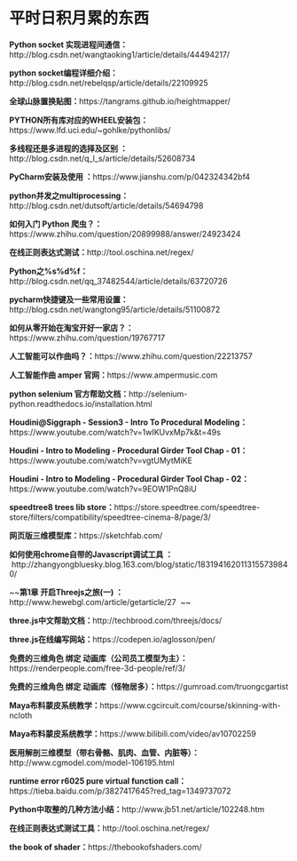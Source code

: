 

# 平时日积月累的东西
<p><b>Python socket 实现进程间通信：</b>http://blog.csdn.net/wangtaoking1/article/details/44494217/</p>
<p><b>python socket编程详细介绍：</b>http://blog.csdn.net/rebelqsp/article/details/22109925</p>
<p><b>全球山脉置换贴图：</b>https://tangrams.github.io/heightmapper/</p>
<p><b>PYTHON所有库对应的WHEEL安装包：</b>https://www.lfd.uci.edu/~gohlke/pythonlibs/</p>
<p><b>多线程还是多进程的选择及区别 ：</b>http://blog.csdn.net/q_l_s/article/details/52608734</p>
<p><b>PyCharm安装及使用 ：</b>https://www.jianshu.com/p/042324342bf4</p>
<p><b>python并发之multiprocessing：</b>http://blog.csdn.net/dutsoft/article/details/54694798</p>
<p><b>如何入门 Python 爬虫？：</b>https://www.zhihu.com/question/20899988/answer/24923424</p>
<p><b>在线正则表达式测试：</b>http://tool.oschina.net/regex/</p>
<p><b>Python之%s%d%f：</b>http://blog.csdn.net/qq_37482544/article/details/63720726</p>
<p><b>pycharm快捷键及一些常用设置：</b>http://blog.csdn.net/wangtong95/article/details/51100872</p>
<p><b>如何从零开始在淘宝开好一家店？：</b>https://www.zhihu.com/question/19767717</p>
<p><b>人工智能可以作曲吗？：</b>https://www.zhihu.com/question/22213757</p>
<p><b>人工智能作曲 amper 官网：</b>https://www.ampermusic.com</p>

<p><b>python selenium 官方帮助文档：</b>http://selenium-python.readthedocs.io/installation.html</p>

<p><b>Houdini@Siggraph - Session3 - Intro To Procedural Modeling：</b>https://www.youtube.com/watch?v=1wIKUvxMp7k&t=49s</p>

<p><b>Houdini - Intro to Modeling - Procedural Girder Tool Chap - 01：</b>https://www.youtube.com/watch?v=vgtUMytMiKE</p>
<p><b>Houdini - Intro to Modeling - Procedural Girder Tool Chap - 02：</b>https://www.youtube.com/watch?v=9EOW1PnQ8iU</p>
<p><b>speedtree8 trees lib store：</b>https://store.speedtree.com/speedtree-store/filters/compatibility/speedtree-cinema-8/page/3/</p>
<p><b>网页版三维模型库：</b>https://sketchfab.com/</p>
  
<p><b>如何使用chrome自带的Javascript调试工具 ：</b>  http://zhangyongbluesky.blog.163.com/blog/static/1831941620113155739840/</p>
<p>~~<b>第1章 开启Threejs之旅(一) ：</b> http://www.hewebgl.com/article/getarticle/27  ~~</p>
<p><b>three.js中文帮助文档：</b>http://techbrood.com/threejs/docs/</p>
<p><b>three.js在线编写网站：</b>https://codepen.io/aglosson/pen/</p>
<p><b>免费的三维角色 绑定 动画库（公司员工模型为主）：</b>https://renderpeople.com/free-3d-people/ref/3/</p>
<p><b>免费的三维角色 绑定 动画库（怪物居多）：</b>https://gumroad.com/truongcgartist</p>
<p><b>Maya布料蒙皮系统教学：</b>https://www.cgcircuit.com/course/skinning-with-ncloth</p>
<p><b>Maya布料蒙皮系统教学：</b>https://www.bilibili.com/video/av10702259</p>
<p><b>医用解剖三维模型（带右骨骼、肌肉、血管、内脏等）：</b>http://www.cgmodel.com/model-106195.html</p>
<p><b>runtime error r6025 pure virtual function call：</b>https://tieba.baidu.com/p/3827417645?red_tag=1349737072</p>
<p><b>Python中取整的几种方法小结：</b>http://www.jb51.net/article/102248.htm</p>
<p><b>在线正则表达式测试工具：</b>http://tool.oschina.net/regex/</p>
<p><b>the book of shader：</b>https://thebookofshaders.com/</p>
